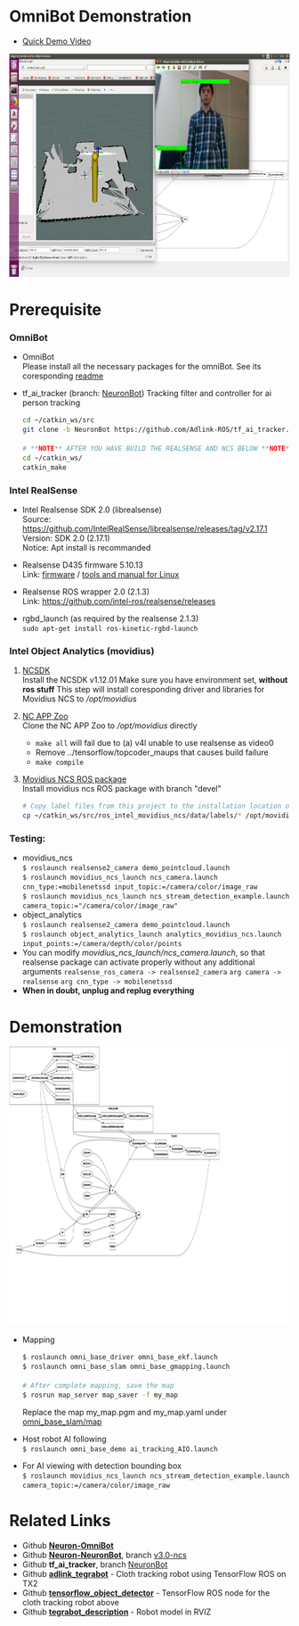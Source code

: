 # OmniBot Demonstration

* [Quick Demo Video](https://youtu.be/FjVcfNeeSCg)
<p align="center"><img src="../doc/screenshots/omni_ai_tracking.png?raw=true" height="400"></p>
  
# Prerequisite
### OmniBot
* OmniBot  
    Please install all the necessary packages for the omniBot. See its coresponding [readme](../readme.md)
       
* tf_ai_tracker (branch: [NeuronBot](https://github.com/Adlink-ROS/tf_ai_tracker/tree/NeuronBot))
    Tracking filter and controller for ai person tracking
    ```bash
    cd ~/catkin_ws/src  
    git clone -b NeuronBot https://github.com/Adlink-ROS/tf_ai_tracker.git
    
    # **NOTE** AFTER YOU HAVE BUILD THE REALSENSE AND NCS BELOW **NOTE** 
    cd ~/catkin_ws/
    catkin_make
    ```  
    
### Intel RealSense
* Intel Realsense SDK 2.0 (librealsense)   
  Source: https://github.com/IntelRealSense/librealsense/releases/tag/v2.17.1  
  Version: SDK 2.0 (2.17.1)  
  Notice: Apt install is recommanded  
  
* Realsense D435 firmware 5.10.13  
  Link: [firmware](https://downloadcenter.intel.com/download/28237/Latest-Firmware-for-Intel-RealSense-D400-Product-Family?v=t) / 
  [tools and manual for Linux](https://www.intel.com/content/www/us/en/support/articles/000028171/emerging-technologies/intel-realsense-technology.html)
  
* Realsense ROS wrapper 2.0 (2.1.3)  
  Link: https://github.com/intel-ros/realsense/releases
  
* rgbd_launch (as required by the realsense 2.1.3)  
  `sudo apt-get install ros-kinetic-rgbd-launch`

### Intel Object Analytics (movidius)
1. [NCSDK](https://github.com/movidius/ncsdk)  
    Install the NCSDK v1.12.01
    Make sure you have environment set, **without ros stuff**
    This step will install coresponding driver and libraries for Movidius NCS to _/opt/movidius_
  
2. [NC APP Zoo](https://github.com/movidius/ncappzoo)  
    Clone the NC APP Zoo to _/opt/movidius_ directly
    * `make all` will fail due to (a) v4l unable to use realsense as video0 
    * Remove ../tensorflow/topcoder_maups that causes build failure
    * `make compile`
    
3. [Movidius NCS ROS package](https://github.com/intel/ros_intel_movidius_ncs/tree/devel)     
    Install movidius ncs ROS package with branch "devel"  
    ```bash
    # Copy label files from this project to the installation location of NCSDK
    cp ~/catkin_ws/src/ros_intel_movidius_ncs/data/labels/* /opt/movidius/ncappzoo/data/ilsvrc12/
    ```
    
### Testing:  
* movidius_ncs  
 `$ roslaunch realsense2_camera demo_pointcloud.launch`  
 `$ roslaunch movidius_ncs_launch ncs_camera.launch cnn_type:=mobilenetssd input_topic:=/camera/color/image_raw`  
 `$ roslaunch movidius_ncs_launch ncs_stream_detection_example.launch camera_topic:="/camera/color/image_raw"`  
* object_analytics  
 `$ roslaunch realsense2_camera demo_pointcloud.launch`  
 `$ roslaunch object_analytics_launch analytics_movidius_ncs.launch input_points:=/camera/depth/color/points`  
* You can modify _movidius_ncs_launch/ncs_camera.launch_, so that realsense package can activate properly without any additional arguments
    `realsense_ros_camera -> realsense2_camera`
    `arg camera -> realsense`
    `arg cnn_type -> mobilenetssd`
* **When in doubt, unplug and replug everything**  


# Demonstration
<p align="center"><img src="../doc/ROS%20graphs/rosgraph_omni_ai_tracking.svg" height="500"></p>  

* Mapping  
  ```bash
  $ roslaunch omni_base_driver omni_base_ekf.launch
  $ roslaunch omni_base_slam omni_base_gmapping.launch
  
  # After complete mapping, save the map
  $ rosrun map_server map_saver -f my_map
  ```  
  Replace the map my_map.pgm and my_map.yaml under [omni_base_slam/map](../omni_base_slam/map)
  
* Host robot AI following  
  `$ roslaunch omni_base_demo ai_tracking_AIO.launch`  

* For AI viewing with detection bounding box  
  `$ roslaunch movidius_ncs_launch ncs_stream_detection_example.launch camera_topic:=/camera/color/image_raw`
 
# Related Links
* Github **[Neuron-OmniBot](https://github.com/Adlink-ROS/Neuron-OmniBot)**
* Github **[Neuron-NeuronBot](https://github.com/Adlink-ROS/adlink_neuronbot/)**, branch [v3.0-ncs](https://github.com/Adlink-ROS/adlink_neuronbot/tree/v3.0-ncs)
* Github **tf_ai_tracker**, branch [NeuronBot](https://github.com/Adlink-ROS/tf_ai_tracker/tree/NeuronBot)
* Github **[adlink_tegrabot](https://github.com/Adlink-ROS/adlink_tegrabot)** - Cloth tracking robot using TensorFlow ROS on TX2
* Github **[tensorflow_object_detector](https://github.com/Adlink-ROS/tensorflow_object_detector)** - TensorFlow ROS node for the cloth tracking robot above
* Github **[tegrabot_description](https://github.com/Adlink-ROS/tegrabot_description)** - Robot model in RVIZ
